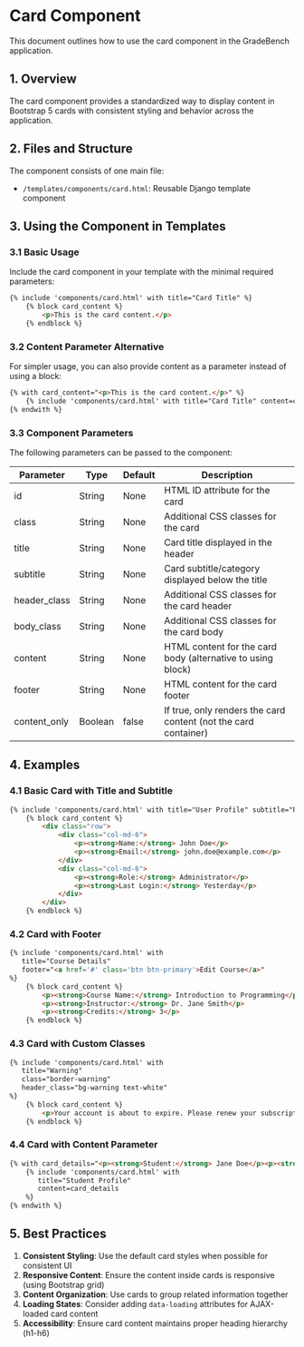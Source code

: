 # Card Component

This document outlines how to use the card component in the GradeBench application.

## 1. Overview

The card component provides a standardized way to display content in Bootstrap 5 cards with consistent styling and behavior across the application.

## 2. Files and Structure

The component consists of one main file:

- `/templates/components/card.html`: Reusable Django template component

## 3. Using the Component in Templates

### 3.1 Basic Usage

Include the card component in your template with the minimal required parameters:

```html
{% include 'components/card.html' with title="Card Title" %}
    {% block card_content %}
        <p>This is the card content.</p>
    {% endblock %}
```

### 3.2 Content Parameter Alternative

For simpler usage, you can also provide content as a parameter instead of using a block:

```html
{% with card_content="<p>This is the card content.</p>" %}
    {% include 'components/card.html' with title="Card Title" content=card_content %}
{% endwith %}
```

### 3.3 Component Parameters

The following parameters can be passed to the component:

| Parameter | Type | Default | Description |
|-----------|------|---------|-------------|
| id | String | None | HTML ID attribute for the card |
| class | String | None | Additional CSS classes for the card |
| title | String | None | Card title displayed in the header |
| subtitle | String | None | Card subtitle/category displayed below the title |
| header_class | String | None | Additional CSS classes for the card header |
| body_class | String | None | Additional CSS classes for the card body |
| content | String | None | HTML content for the card body (alternative to using block) |
| footer | String | None | HTML content for the card footer |
| content_only | Boolean | false | If true, only renders the card content (not the card container) |

## 4. Examples

### 4.1 Basic Card with Title and Subtitle

```html
{% include 'components/card.html' with title="User Profile" subtitle="Personal Information" %}
    {% block card_content %}
        <div class="row">
            <div class="col-md-6">
                <p><strong>Name:</strong> John Doe</p>
                <p><strong>Email:</strong> john.doe@example.com</p>
            </div>
            <div class="col-md-6">
                <p><strong>Role:</strong> Administrator</p>
                <p><strong>Last Login:</strong> Yesterday</p>
            </div>
        </div>
    {% endblock %}
```

### 4.2 Card with Footer

```html
{% include 'components/card.html' with 
   title="Course Details" 
   footer="<a href='#' class='btn btn-primary'>Edit Course</a>" 
%}
    {% block card_content %}
        <p><strong>Course Name:</strong> Introduction to Programming</p>
        <p><strong>Instructor:</strong> Dr. Jane Smith</p>
        <p><strong>Credits:</strong> 3</p>
    {% endblock %}
```

### 4.3 Card with Custom Classes

```html
{% include 'components/card.html' with 
   title="Warning" 
   class="border-warning" 
   header_class="bg-warning text-white"
%}
    {% block card_content %}
        <p>Your account is about to expire. Please renew your subscription.</p>
    {% endblock %}
```

### 4.4 Card with Content Parameter

```html
{% with card_details="<p><strong>Student:</strong> Jane Doe</p><p><strong>ID:</strong> 12345</p>" %}
    {% include 'components/card.html' with 
       title="Student Profile" 
       content=card_details
    %}
{% endwith %}
```

## 5. Best Practices

1. **Consistent Styling**: Use the default card styles when possible for consistent UI
2. **Responsive Content**: Ensure the content inside cards is responsive (using Bootstrap grid)
3. **Content Organization**: Use cards to group related information together
4. **Loading States**: Consider adding `data-loading` attributes for AJAX-loaded card content
5. **Accessibility**: Ensure card content maintains proper heading hierarchy (h1-h6)